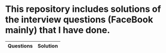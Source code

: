 # This repository includes solutions of the interview questions (FaceBook mainly) that I have done. 

| Questions | Solution |
|-----------| -------- |
